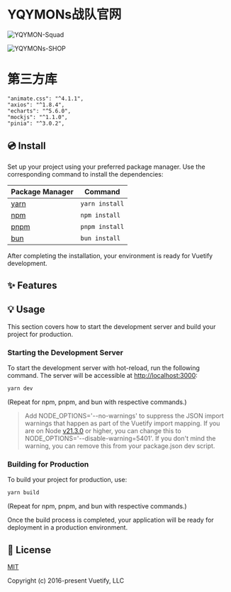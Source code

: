 # YQYMONs战队官网


![YQYMON-Squad](https://yqymons-bank.oss-cn-beijing.aliyuncs.com/YQYMONs/images/web-demo.png)

![YQYMONs-SHOP](https://yqymons-bank.oss-cn-beijing.aliyuncs.com/YQYMONs/images/web-demo2.png)


# 第三方库

    "animate.css": "^4.1.1",
    "axios": "^1.8.4",
    "echarts": "^5.6.0",
    "mockjs": "^1.1.0",
    "pinia": "^3.0.2",

## 💿 Install

Set up your project using your preferred package manager. Use the corresponding command to install the dependencies:

| Package Manager                                           | Command        |
| --------------------------------------------------------- | -------------- |
| [yarn](https://yarnpkg.com/getting-started)               | `yarn install` |
| [npm](https://docs.npmjs.com/cli/v7/commands/npm-install) | `npm install`  |
| [pnpm](https://pnpm.io/installation)                      | `pnpm install` |
| [bun](https://bun.sh/#getting-started)                    | `bun install`  |

After completing the installation, your environment is ready for Vuetify development.

## ✨ Features

## 💡 Usage

This section covers how to start the development server and build your project for production.

### Starting the Development Server

To start the development server with hot-reload, run the following command. The server will be accessible at [http://localhost:3000](http://localhost:3000):

```bash
yarn dev
```

(Repeat for npm, pnpm, and bun with respective commands.)

> Add NODE_OPTIONS='--no-warnings' to suppress the JSON import warnings that happen as part of the Vuetify import mapping. If you are on Node [v21.3.0](https://nodejs.org/en/blog/release/v21.3.0) or higher, you can change this to NODE_OPTIONS='--disable-warning=5401'. If you don't mind the warning, you can remove this from your package.json dev script.

### Building for Production

To build your project for production, use:

```bash
yarn build
```

(Repeat for npm, pnpm, and bun with respective commands.)

Once the build process is completed, your application will be ready for deployment in a production environment.


## 📑 License

[MIT](http://opensource.org/licenses/MIT)

Copyright (c) 2016-present Vuetify, LLC
